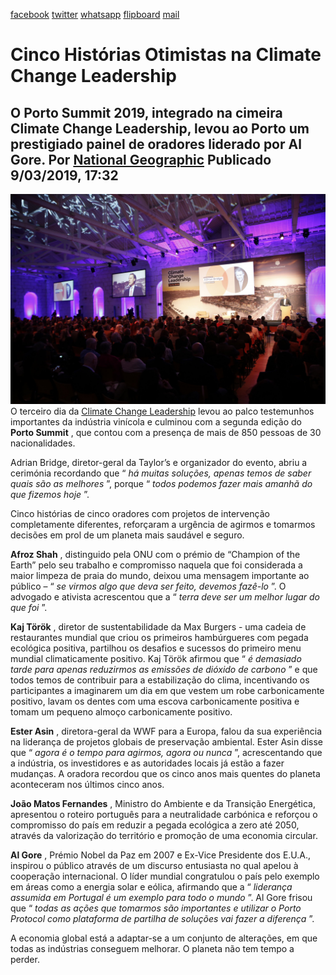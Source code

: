 [facebook](https://www.facebook.com/sharer/sharer.php?u=https%3A%2F%2Fwww.natgeo.pt%2Fmeio-ambiente%2F2019%2F03%2Fcinco-historias-otimistas-na-climate-change-leadership) [twitter](https://twitter.com/share?url=https%3A%2F%2Fwww.natgeo.pt%2Fmeio-ambiente%2F2019%2F03%2Fcinco-historias-otimistas-na-climate-change-leadership&via=natgeo&text=Cinco%20Hist%C3%B3rias%20Otimistas%20na%20Climate%20Change%20Leadership) [whatsapp](https://web.whatsapp.com/send?text=https%3A%2F%2Fwww.natgeo.pt%2Fmeio-ambiente%2F2019%2F03%2Fcinco-historias-otimistas-na-climate-change-leadership) [flipboard](https://share.flipboard.com/bookmarklet/popout?v=2&title=Cinco%20Hist%C3%B3rias%20Otimistas%20na%20Climate%20Change%20Leadership&url=https%3A%2F%2Fwww.natgeo.pt%2Fmeio-ambiente%2F2019%2F03%2Fcinco-historias-otimistas-na-climate-change-leadership) [mail](mailto:?subject=NatGeo&body=https%3A%2F%2Fwww.natgeo.pt%2Fmeio-ambiente%2F2019%2F03%2Fcinco-historias-otimistas-na-climate-change-leadership%20-%20Cinco%20Hist%C3%B3rias%20Otimistas%20na%20Climate%20Change%20Leadership) 
# Cinco Histórias Otimistas na Climate Change Leadership 
## O Porto Summit 2019, integrado na cimeira Climate Change Leadership, levou ao Porto um prestigiado painel de oradores liderado por Al Gore. Por [National Geographic](https://www.natgeo.pt/autor/national-geographic) Publicado 9/03/2019, 17:32 
![](img/files_styles_image_00_public_opening_0summit_0_1_1.jpg)
O terceiro dia da [Climate Change Leadership](https://www.natgeo.pt/meio-ambiente/2019/01/climate-change-leadership-regressa-ao-porto-com-solucoes) levou ao palco testemunhos importantes da indústria vinícola e culminou com a segunda edição do **Porto Summit** , que contou com a presença de mais de 850 pessoas de 30 nacionalidades. 

Adrian Bridge, diretor-geral da Taylor’s e organizador do evento, abriu a cerimónia recordando que “ _há muitas soluções, apenas temos de saber quais são as melhores_ ”, porque “ _todos podemos fazer mais amanhã do que fizemos hoje_ ”. 

Cinco histórias de cinco oradores com projetos de intervenção completamente diferentes, reforçaram a urgência de agirmos e tomarmos decisões em prol de um planeta mais saudável e seguro. 

**Afroz Shah** , distinguido pela ONU com o prémio de “Champion of the Earth” pelo seu trabalho e compromisso naquela que foi considerada a maior limpeza de praia do mundo, deixou uma mensagem importante ao público – “ _se virmos algo que deva ser feito, devemos fazê-lo_ ”. O advogado e ativista acrescentou que a “ _terra deve ser um melhor lugar do que foi_ ”. 

**Kaj Török** , diretor de sustentabilidade da Max Burgers - uma cadeia de restaurantes mundial que criou os primeiros hambúrgueres com pegada ecológica positiva, partilhou os desafios e sucessos do primeiro menu mundial climaticamente positivo. Kaj Török afirmou que “ _é demasiado tarde para apenas reduzirmos as emissões de dióxido de carbono_ ” e que todos temos de contribuir para a estabilização do clima, incentivando os participantes a imaginarem um dia em que vestem um robe carbonicamente positivo, lavam os dentes com uma escova carbonicamente positiva e tomam um pequeno almoço carbonicamente positivo. 

**Ester Asin** , diretora-geral da WWF para a Europa, falou da sua experiência na liderança de projetos globais de preservação ambiental. Ester Asin disse que “ _agora é o tempo para agirmos, agora ou nunca_ ”, acrescentando que a indústria, os investidores e as autoridades locais já estão a fazer mudanças. A oradora recordou que os cinco anos mais quentes do planeta aconteceram nos últimos cinco anos. 

**João Matos Fernandes** , Ministro do Ambiente e da Transição Energética, apresentou o roteiro português para a neutralidade carbónica e reforçou o compromisso do país em reduzir a pegada ecológica a zero até 2050, através da valorização do território e promoção de uma economia circular. 

**Al Gore** , Prémio Nobel da Paz em 2007 e Ex-Vice Presidente dos E.U.A., inspirou o público através de um discurso entusiasta no qual apelou à cooperação internacional. O líder mundial congratulou o país pelo exemplo em áreas como a energia solar e eólica, afirmando que a “ _liderança assumida em Portugal é um exemplo para todo o mundo_ ”. Al Gore frisou que “ _todas as ações que tomarmos são importantes e utilizar o Porto Protocol como plataforma de partilha de soluções vai fazer a diferença_ ”. 

A economia global está a adaptar-se a um conjunto de alterações, em que todas as indústrias conseguem melhorar. O planeta não tem tempo a perder. 

